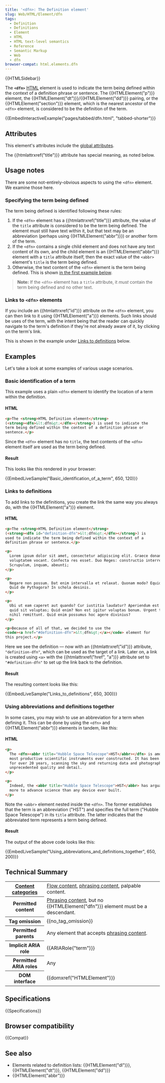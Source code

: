 ```yaml
---
title: '<dfn>: The Definition element'
slug: Web/HTML/Element/dfn
tags:
  - Definition
  - Definitions
  - Element
  - HTML
  - HTML text-level semantics
  - Reference
  - Semantic Markup
  - Web
  - dfn
browser-compat: html.elements.dfn
---
```


{{HTMLSidebar}}

The **`<dfn>`** [HTML](/en-US/docs/Web/HTML) element is used to indicate the term being defined within the context of a definition phrase or sentence. The {{HTMLElement("p")}} element, the {{HTMLElement("dt")}}/{{HTMLElement("dd")}} pairing, or the {{HTMLElement("section")}} element, which is the nearest ancestor of the `<dfn>` element, is considered to be the definition of the term.

{{EmbedInteractiveExample("pages/tabbed/dfn.html", "tabbed-shorter")}}

## Attributes

This element's attributes include the [global attributes](/en-US/docs/Web/HTML/Global_attributes).

The {{htmlattrxref("title")}} attribute has special meaning, as noted below.

## Usage notes

There are some not-entirely-obvious aspects to using the `<dfn>` element. We examine those here.

### Specifying the term being defined

The term being defined is identified following these rules:

1. If the `<dfn>` element has a {{htmlattrxref("title")}} attribute, the value of the `title` attribute is considered to be the term being defined. The element must still have text within it, but that text may be an abbreviation (perhaps using {{HTMLElement("abbr")}}) or another form of the term.
2. If the `<dfn>` contains a single child element and does not have any text content of its own, and the child element is an {{HTMLElement("abbr")}} element with a `title` attribute itself, then the exact value of the `<abbr>` element's `title` is the term being defined.
3. Otherwise, the text content of the `<dfn>` element is the term being defined. This is shown [in the first example below](#basic_identification_of_a_term).

> **Note:** If the `<dfn>` element has a `title` attribute, it _must_ contain the term being defined and no other text.

### Links to `<dfn>` elements

If you include an {{htmlattrxref("id")}} attribute on the `<dfn>` element, you can then link to it using {{HTMLElement("a")}} elements. Such links should be uses of the term, with the intent being that the reader can quickly navigate to the term's definition if they're not already aware of it, by clicking on the term's link.

This is shown in the example under [Links to definitions](#links_to_definitions) below.

## Examples

Let's take a look at some examples of various usage scenarios.

### Basic identification of a term

This example uses a plain `<dfn>` element to identify the location of a term within the definition.

#### HTML

```html
<p>The <strong>HTML Definition element</strong>
(<strong><dfn>&lt;dfn&gt;</dfn></strong>) is used to indicate the
term being defined within the context of a definition phrase or
sentence.</p>
```

Since the `<dfn>` element has no `title`, the text contents of the `<dfn>` element itself are used as the term being defined.

#### Result

This looks like this rendered in your browser:

{{EmbedLiveSample("Basic_identification_of_a_term", 650, 120)}}

### Links to definitions

To add links to the definitions, you create the link the same way you always do, with the {{HTMLElement("a")}} element.

#### HTML

```html
<p>The <strong>HTML Definition element</strong>
(<strong><dfn id="definition-dfn">&lt;dfn&gt;</dfn></strong>) is
used to indicate the term being defined within the context of a
definition phrase or sentence.</p>

<p>
  Lorem ipsum dolor sit amet, consectetur adipiscing elit. Graece donan, Latine
  voluptatem vocant. Confecta res esset. Duo Reges: constructio interrete.
  Scrupulum, inquam, abeunti;
</p>

<p>
  Negare non possum. Dat enim intervalla et relaxat. Quonam modo? Equidem e Cn.
  Quid de Pythagora? In schola desinis.
</p>

<p>
  Ubi ut eam caperet aut quando? Cur iustitia laudatur? Aperiendum est igitur,
  quid sit voluptas; Quid enim? Non est igitur voluptas bonum. Urgent tamen et
  nihil remittunt. Quid enim possumus hoc agere divinius?
</p>

<p>Because of all of that, we decided to use the
<code><a href="#definition-dfn">&lt;dfn&gt;</a></code> element for
this project.</p>
```

Here we see the definition — now with an {{htmlattrxref("id")}} attribute, `"definition-dfn"`, which can be used as the target of a link. Later on, a link is created using `<a>` with the {{htmlattrxref("href", "a")}} attribute set to `"#definition-dfn"` to set up the link back to the definition.

#### Result

The resulting content looks like this:

{{EmbedLiveSample("Links_to_definitions", 650, 300)}}

### Using abbreviations and definitions together

In some cases, you may wish to use an abbreviation for a term when defining it. This can be done by using the `<dfn>` and {{HTMLElement("abbr")}} elements in tandem, like this:

#### HTML

```html
<p>
  The <dfn><abbr title="Hubble Space Telescope">HST</abbr></dfn> is among the
  most productive scientific instruments ever constructed. It has been in orbit
  for over 20 years, scanning the sky and returning data and photographs of
  unprecedented quality and detail.
</p>

<p>
  Indeed, the <abbr title="Hubble Space Telescope">HST</abbr> has arguably done
  more to advance science than any device ever built.
</p>
```

Note the `<abbr>` element nested inside the `<dfn>`. The former establishes that the term is an abbreviation ("HST") and specifies the full term ("Hubble Space Telescope") in its `title` attribute. The latter indicates that the abbreviated term represents a term being defined.

#### Result

The output of the above code looks like this:

{{EmbedLiveSample("Using_abbreviations_and_definitions_together", 650, 200)}}

## Technical Summary

<table class="properties">
  <tbody>
    <tr>
      <th scope="row">
        <a href="/en-US/docs/Web/Guide/HTML/Content_categories"
          >Content categories</a
        >
      </th>
      <td>
        <a href="/en-US/docs/Web/Guide/HTML/Content_categories#flow_content"
          >Flow content</a
        >,
        <a href="/en-US/docs/Web/Guide/HTML/Content_categories#phrasing_content"
          >phrasing content</a
        >, palpable content.
      </td>
    </tr>
    <tr>
      <th scope="row">Permitted content</th>
      <td>
        <a href="/en-US/docs/Web/Guide/HTML/Content_categories#phrasing_content"
          >Phrasing content</a
        >, but no {{HTMLElement("dfn")}} element must be a descendant.
      </td>
    </tr>
    <tr>
      <th scope="row">Tag omission</th>
      <td>{{no_tag_omission}}</td>
    </tr>
    <tr>
      <th scope="row">Permitted parents</th>
      <td>
        Any element that accepts
        <a href="/en-US/docs/Web/Guide/HTML/Content_categories#phrasing_content"
          >phrasing content</a
        >.
      </td>
    </tr>
    <tr>
      <th scope="row">Implicit ARIA role</th>
      <td>{{ARIARole("term")}}</td>
    </tr>
    <tr>
      <th scope="row">Permitted ARIA roles</th>
      <td>Any</td>
    </tr>
    <tr>
      <th scope="row">DOM interface</th>
      <td>{{domxref("HTMLElement")}}</td>
    </tr>
  </tbody>
</table>

## Specifications

{{Specifications}}

## Browser compatibility

{{Compat}}

## See also

- Elements related to definition lists: {{HTMLElement("dl")}}, {{HTMLElement("dt")}}, {{HTMLElement("dd")}}
- {{HTMLElement("abbr")}}
